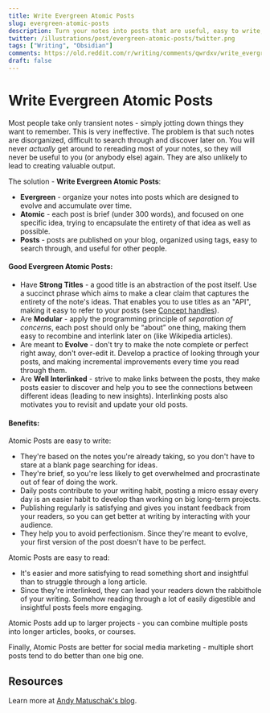 ```yaml
---
title: Write Evergreen Atomic Posts
slug: evergreen-atomic-posts
description: Turn your notes into posts that are useful, easy to write, easy to discover,  fun to read, and add up to productive output.
twitter: /illustrations/post/evergreen-atomic-posts/twitter.png
tags: ["Writing", "Obsidian"]
comments: https://old.reddit.com/r/writing/comments/qwrdxv/write_evergreen_atomic_posts/
draft: false
---
```


<h1 className="h1-header orange">Write Evergreen Atomic Posts</h1>

Most people take only transient notes - simply jotting down things they want to remember. This is very ineffective. The problem is that such notes are disorganized, difficult to search through and discover later on. You will never *actually* get around to rereading most of your notes, so they will never be useful to you (or anybody else) again. They are also unlikely to lead to creating valuable output.

The solution - **Write Evergreen Atomic Posts**:
- **Evergreen** - organize your notes into posts which are designed to evolve and accumulate over time.
- **Atomic** - each post is brief (under 300 words), and focused on one specific idea, trying to encapsulate the entirety of that idea as well as possible. 
- **Posts** - posts are published on your blog, organized using tags, easy to search through, and useful for other people.

#### Good Evergreen Atomic Posts:
- Have **Strong Titles** - a good title is an abstraction of the post itself. Use a succinct phrase which aims to make a clear claim that captures the entirety of the note's ideas. That enables you to use titles as an "API", making it easy to refer to your posts (see [Concept handles](https://publish.obsidian.md/andymatuschak/Andy+Matuschak/Concept+handles%2C+after+Alexander)).
- Are **Modular** - apply the programming principle of *separation of concerns*, each post should only be “about” one thing, making them easy to recombine and interlink later on  (like Wikipedia articles).
- Are meant to **Evolve** - don't try to make the note complete or perfect right away, don't over-edit it. Develop a practice of looking through your posts, and making incremental improvements every time you read through them.
- Are **Well Interlinked**  - strive to make links between the posts, they make posts easier to discover and help you to see the connections between different ideas (leading to new insights). Interlinking posts also motivates you to revisit and update your old posts.

#### Benefits:
Atomic Posts are easy to write:
- They're based on the notes you're already taking, so you don't have to stare at a blank page searching for ideas. 
- They're brief, so you're less likely to get overwhelmed and procrastinate out of fear of doing the work.
- Daily posts contribute to your writing habit, posting a micro essay every day is an easier habit to develop than working on big long-term projects.
- Publishing regularly is satisfying and gives you instant feedback from your readers, so you can get better at writing by interacting with your audience.
- They help you to avoid perfectionism. Since they're meant to evolve, your first version of the post doesn't have to be perfect. 

Atomic Posts are easy to read:
- It's easier and more satisfying to read something short and insightful than to struggle through a long article. 
- Since they're interlinked, they can lead your readers down the rabbithole of your writing. Somehow reading through a lot of easily digestible and insightful posts feels more engaging.

Atomic Posts add up to larger projects - you can combine multiple posts into longer articles, books, or courses.

Finally, Atomic Posts are better for social media marketing - multiple short posts tend to do better than one big one.

## Resources
Learn more at [Andy Matuschak's blog](https://publish.obsidian.md/andymatuschak/Andy+Matuschak/Evergreen+notes).

<!--
complete at any time
refactoring (writing like coding, writing like startup)

maps of content is a separate post.
## Best Practices
Use Maps of Content (separate post)
deas which are too big to get captured succinctly can be high-level overview

- Making a strong claim (creating pressure to support the claim in the note). 
- Or asking a question (creating pressure to figure it out). The goal is to eventually drop the question mark, refactoring it into declarative/imperative notes.
- Scott Alexander's concept handles, word defining an idea.

Interlinked and Organized into [[Maps of Content]].
[[Learn By Teaching]].

https://publish.obsidian.md/andymatuschak/Prefer+note+titles+with+complete+phrases+to+sharpen+claims
https://publish.obsidian.md/andymatuschak/Evergreen+notes+should+be+atomic



https://publish.obsidian.md/andymatuschak/Evergreen+notes+should+be+concept-oriented
Organize notes by concept. Two different books about the same thing - one note.

## Resources/References
[Andy Matuschak on taking Evergreen Notes](https://publish.obsidian.md/andymatuschak/Andy+Matuschak/Evergreen+notes).
> 
The entire note’s ideas can then be referenced using that handle (see [Concept handles, after Alexander](https://publish.obsidian.md/andymatuschak/Andy+Matuschak/Concept+handles%2C+after+Alexander)).

## Related Posts
-->